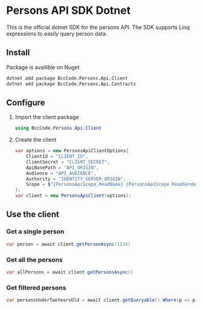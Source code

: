 # Persons API SDK Dotnet

This is the official dotnet SDK for the persons API.
The SDK supports Linq expressions to easily query person data.

## Install

Package is availible on Nuget
```sh
dotnet add package BccCode.Persons.Api.Client
dotnet add package BccCode.Persons.Api.Contracts
```

## Configure

1. Import the client package
   ```cs
   using BccCode.Persons.Api.Client
   ```

2. Create the client
   ```cs
   var options = new PersonsApiClientOptions{
       ClientId = "CLIENT_ID",
       ClientSecret = "CLIENT_SECRET",
       ApiBasePath = "API_ORIGIN",
       Audience = "API_AUDIENCE",
       Authority = "IDENTITY_SERVER_ORIGIN",
       Scope = $"{PersonsApiScope.ReadName} {PersonsApiScope.ReadGender}"
   };
   var client = new PersonsApiClient(options);
   ```

## Use the client

### Get a single person
```cs
var person = await client.getPersonAsync(1234)
```


### Get all the persons
```cs
var allPersons = await client.getPersonsAsync()
```

### Get filtered persons
```cs
var personsUnderTwoYearsOld = await client.getQueryable().Where(p => p.Age < 2).ToListAsync();
```
